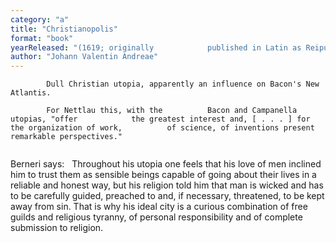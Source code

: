 ```yaml
---
category: "a"
title: "Christianopolis"
format: "book"
yearReleased: "(1619; originally 			published in Latin as Reipublicae Christianopolitanae Descriptio)"
author: "Johann Valentin Andreae"
---
```

			Dull Christian utopia, apparently an influence on Bacon's New 			Atlantis.
			 
			For Nettlau this, with the 			Bacon and Campanella utopias, "offer 			the greatest interest and, [ . . . ] for the organization of work, 			of science, of inventions present remarkable perspectives."
			 
Berneri says:
			 
			Throughout his utopia one feels that his love of men inclined him to 			trust them as sensible beings capable of going about their lives in 			a reliable and honest way, but his religion told him that man is 			wicked and has to be carefully guided, preached to and, if 			necessary, threatened, to be kept away from sin. That is why his 			ideal city is a curious combination of free guilds and religious 			tyranny, of personal responsibility and of complete submission to 			religion.